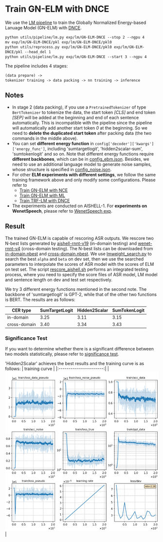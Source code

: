 # Train GN-ELM with DNCE
We use the [LM pipeline](../../../README.md) to train the Globally Normalized Energy-based Lanuage Model (GN-ELM) with [DNCE](https://ieeexplore.ieee.org/abstract/document/8639591/).
```
python utils/pipeline/lm.py exp/lm/GN-ELM-DNCE --stop 2 --ngpu 4
mv exp/lm/GN-ELM-DNCE/pkl exp/lm/GN-ELM-DNCE/pkl0
python utils/reprocess.py exp/lm/GN-ELM-DNCE/pkl0 exp/lm/GN-ELM-DNCE/pkl --head_del 1
python utils/pipeline/lm.py exp/lm/GN-ELM-DNCE --start 3 --ngpu 4
```
The pipeline includes 4 stages:
```
(data prepare) ->
tokenizer training -> data packing -> nn training -> inference
```

## Notes

* In stage 2 (data packing), if you use a `PretrainedTokenizer` of type `BertTokenizer` to tokenize the data, the start token *[CLS]* and end token *[SEP]* will be added at the beginning and end of each sentence automatically. This is incompatible with the pipeline since the pipeline will automatically add another start token *0* at the beginning. So we need to **delete the duplicated start token** after packing data (the two commands in the middle above).
* You can set **different energy function** in  `config['decoder']['kwargs']['energy_func']`, including 'sumtargetlogit', 'hidden2scalar-sum', 'sumtokenlogit' and so on. Note that different energy functions require **different backbones**, which can be in [config_ebm.json](./config_ebm.json). Besides, we need to use an additional language model to generate noise samples, whose structure is specified in [config_noise.json](./config_noise.json).
* For other **ELM experiments with different settings**, we follow the same training framework above and only modify some configurations.
Please refer to
  - [Train GN-ELM with NCE](../GN-ELM-NCE/readme.md)
  - [Train GN-ELM with ML](../GN-ELM-ML/readme.md)
  - [Train TRF-LM with DNCE](../TRF-LM-DNCE/readme.md)
* The experiments are conducted on AISHELL-1. For **experiments on WenetSpeech**, please refer to [WenetSpeech exp](../../../../wenetspeech/exp/lm/GN-ELM-DNCE/readme.md).


## Result
The trained GN-ELM is capable of rescoring ASR outputs. We rescore two N-best lists generated by [aishell-rnnt-v19](../../../exp/rnnt/rnnt-v19-torchaudio/readme.md) (in-domain testing) and [wenet-rnnt-v4](../../../../wenetspeech/exp/rnnt/rnnt-v4/readme.md) (cross-domain testing). The N-best lists can be downloaded from [in-domain.nbest](https://cat-ckpt.oss-cn-beijing.aliyuncs.com/liuhong/aishell/in-domain.nbest?OSSAccessKeyId=LTAI5t5b3q2Ls6sbkYcEABua&Expires=1670832231&Signature=6fVIiJ60xGZBChI3a20sz8q35uQ%3D) and [cross-domain.nbest](https://cat-ckpt.oss-cn-beijing.aliyuncs.com/liuhong/aishell/cross-domain.nbest?OSSAccessKeyId=LTAI5t5b3q2Ls6sbkYcEABua&Expires=1670832163&Signature=fZAu%2FNrQnGei6MdbJg8Uxbt5vwE%3D).
We use [lmweight_search.py](../../../../../cat/utils/lm/lmweight_search.py) to search the best `alpha` and `beta` on dev set, then we use the searched parameters to interpolate the scores of ASR model with the scores of ELM on test set. The script [rescore_aishell.sh](../../../../../cat/utils/rescore_aishell.sh) performs an integrated testing process, where you need to specify the score files of ASR model, LM model and sentence length on dev and test set respectively.

We try 3 different energy functions mentioned in the second note. The backbone of 'sumtargetlogit' is GPT-2, while that of the other two functions is BERT. The results are as follows:

|CER type     | SumTargetLogit |  Hidden2Scalar  | SumTokenLogit |
| -------     | -------- | ----------- | ----------- |
| in-domain   | 3.25     |  3.11       |  3.15       |
| cross-domain| 3.40     |  3.34       |  3.43       | 

### Significance Test
If you want to determine whether there is a significant difference between two models statistically, please refer to [significance test](../../../../../cat/utils/significance_test.md).

'Hidden2Scalar' achieves the best results and the training curve is as follows:
|     training curve    |
|:-----------------------:|
|![monitor](./monitor.png)|
